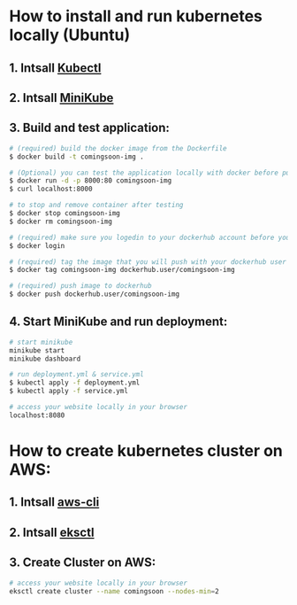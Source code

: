 # How to install and run kubernetes locally (Ubuntu)

## 1. Intsall [Kubectl](https://kubernetes.io/docs/tasks/tools/install-kubectl-linux/)

## 2. Intsall [MiniKube](https://minikube.sigs.k8s.io/docs/start/)

## 3. Build and test application:

```bash
# (required) build the docker image from the Dockerfile
$ docker build -t comingsoon-img .
```

```bash
# (Optional) you can test the application locally with docker before pushing it to dockerhub to make sure it is working fine
$ docker run -d -p 8000:80 comingsoon-img
$ curl localhost:8000
```

```bash
# to stop and remove container after testing
$ docker stop comingsoon-img
$ docker rm comingsoon-img
```

```bash 
# (required) make sure you logedin to your dockerhub account before you push the image
$ docker login

# (required) tag the image that you will push with your dockerhub user   
$ docker tag comingsoon-img dockerhub.user/comingsoon-img 

# (required) push image to dockerhub
$ docker push dockerhub.user/comingsoon-img
```
## 4. Start MiniKube and run deployment:

```bash
# start minikube 
minikube start 
minikube dashboard
```

``` bash
# run deployment.yml & service.yml 
$ kubectl apply -f deployment.yml 
$ kubectl apply -f service.yml 
```
``` bash
# access your website locally in your browser
localhost:8080
```
# How to create kubernetes cluster on AWS:

## 1. Intsall [aws-cli](https://docs.aws.amazon.com/cli/latest/userguide/getting-started-install.html)

## 2. Intsall [eksctl](https://docs.aws.amazon.com/emr/latest/EMR-on-EKS-DevelopmentGuide/setting-up-eksctl.html)

## 3. Create Cluster on AWS:
``` bash
# access your website locally in your browser
eksctl create cluster --name comingsoon --nodes-min=2
```
